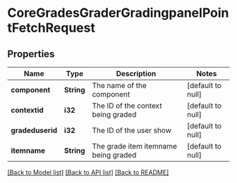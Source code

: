 # CoreGradesGraderGradingpanelPointFetchRequest

## Properties

Name | Type | Description | Notes
------------ | ------------- | ------------- | -------------
**component** | **String** | The name of the component | [default to null]
**contextid** | **i32** | The ID of the context being graded | [default to null]
**gradeduserid** | **i32** | The ID of the user show | [default to null]
**itemname** | **String** | The grade item itemname being graded | [default to null]

[[Back to Model list]](../README.md#documentation-for-models) [[Back to API list]](../README.md#documentation-for-api-endpoints) [[Back to README]](../README.md)



